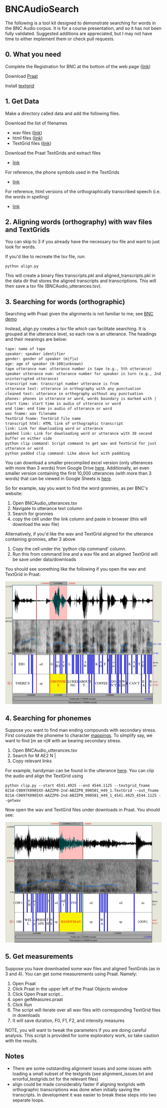 
# BNCAudioSearch

The following is a tool kit designed to demonstrate 
searching for words in the BNC Audio corpus. It is for a course 
presentation, and so it has not been fully validated. Suggested additions 
are appreciated, but I may not have time to either implement them or 
check pull requests. 

## 0. What you need 

Complete the Registration for BNC at the bottom of the web page ([link](http://www.phon.ox.ac.uk/AudioBNC))  

Download [Praat](https://www.fon.hum.uva.nl/praat/)

Install [textgrid](https://github.com/kylebgorman/textgrid)

## 1. Get Data

Make a directory called data and add the following files.

Download the list of filenames 

- wav files ([link](http://bnc.phon.ox.ac.uk/filelist-wav.txt))
- html files ([link](http://bnc.phon.ox.ac.uk/filelist-html.txt)) 
- TextGrid files ([link](http://bnc.phon.ox.ac.uk/filelist-textgrid.txt))

Download the Praat TextGrids and extract files

- [link](https://reshare.ukdataservice.ac.uk/851496/)

For reference, the phone symbols used in the TextGrids

- [link](http://www.phon.ox.ac.uk/files/docs/BNC_transcription_alphabet.html)

For reference, html versions of the orthographically transcribed speech (i.e. the words in spelling)

- [link](http://bnc.phon.ox.ac.uk/transcripts-html/)


## 2. Aligning words (orthography) with wav files and TextGrids

You can skip to 3 if you already have the necessary tsv file and want to just look 
for words.  

If you'd like to recreate the tsv file, run:

```
python align.py 
```

This will create a binary files transcripts.pkl and aligned\_transcripts.pkl in the data dir that stores the aligned 
transcripts and transcriptions. This will then save a tsv file (BNCAudio\_utterances.tsv).

## 3. Searching for words (orthographic)

Searching with Praat given the alignments is not familiar to me; see [BNC demo](http://www.phon.ox.ac.uk/jcoleman/PraatSearch.html)

Instead, align.py creates a tsv file which can facilitate searching. It is grouped at the utterance level, so each row is an utterance. The headings and their meanings are below:

```
tape: name of tape
speaker: speaker identifier
gender: gender of speaker (m|f|u)
age: age of speaker (0-100|unknown)
tape utterance num: utterance number in tape (e.g., 5th utterance)
speaker utterance num: utterance number for speaker in turn (e.g., 2nd uninterrupted utterance)
transcript num: transcript number utterance is from
utterance text: utterance in orthography with any punctuation
cleaned text: utterance in orthography without any punctuation
phones: phones in utterance or word, words boundary is marked with |
start time: start time in audio of utterance or word
end time: end time in audio of utterance or word 
wav fname: wav filename
TextGrid fname: TextGrid file name
transcript html: HTML link of orthographic transcript
link: Link for downloading word or utterance
padded link: Link for downloading word or utterance with 30 second buffer on either side
python clip command: Script command to get wav and TextGrid for just utterance or word
python padded clip command: Like above but with paddding
```

You can download a smaller precompiled excel version (only utterances with more than 3 words) from Google Drive [here](https://docs.google.com/spreadsheets/d/19D7f3QQ9fAInnzMtf_sQA2fraPWC72dY/edit?usp=sharing&ouid=109651103446022413279&rtpof=true&sd=true). Additionally, an even smaller version containing the first 10,000 utterances (with more than 3 words) that can be viewed in Google Sheets 
is [here](https://docs.google.com/spreadsheets/d/1fKnhHqLaJGk7nUfN0mZ9xoUpS0hHVdCDDf6KvsIjRG8/edit?usp=sharing).

So for example, say you want to find the word gronnies, as per BNC's website:

1. Open BNCAudio\_utterances.tsv
2. Navigate to utterance text column
3. Search for gronnies
4. copy the cell under the link column and paste in browser (this will download the 
wav file)

Alternatively, if you'd like the wav and TextGrid aligned for the utterance containing 
gronnies, after 3 above

1. Copy the cell under the 'python clip command' column. 
2. Run this from command line and a wav file and an aligned TextGrid will be save under data/downloads

You should see something like the following if you open the wav and TextGrid in Praat:


![gronnies](figures/gronnies.png)

## 4. Searching for phonemes

Suppose you want to find man ending compounds with secondary stress. First consulate the 
phoneme to character [mappings](http://www.phon.ox.ac.uk/files/docs/BNC_transcription_alphabet.html). To simplify say, we want to find [m ae n]# with ae bearing secondary stress.

1. Open BNCAudio\_utterances.tsv
2. Search for M AE2 N |
3. Copy relevant links

For example, handyman can be found in the utterance [here](http://bnc.phon.ox.ac.uk/data/021A-C0897X0905XX-AAZZP0-2nd-ABZZP0.wav?t=4541.4925,4544.1125). You can clip the audio and align 
the TextGrid using 

```
python clip.py --start 4541.4925 --end 4544.1125 --textgrid_fname 021A-C0897X0905XX-AAZZP0-2nd-ABZZP0_090501_H49_1.TextGrid --out_fname 021A-C0897X0905XX-AAZZP0-2nd-ABZZP0_090501_H49_1_4541.4925_4544.1125 --getwav
```

Now open the wav and TextGrid files under downloads in Praat. You should see:

![handyman](figures/handyman.png)

## 5. Get measurements

Suppose you have downloaded some wav files and aligned TextGrids (as in 3 and 4). You
can get some measurements using Praat. Namely: 

1. Open Praat
2. Click Praat in the upper left of the Praat Objects window
3. Click Open Praat script...
4. open getMeasures.praat
5. Click Run
6. The script will iterate over all wav files with corresponding TextGrid files in downloads
6. It will save duration, F0, F1, F2, and intensity measures 

NOTE, you will want to tweak the parameters if you are doing careful analysis. This script
is provided for some exploratory work, so take caution with the results.  

## Notes
- There are some outstanding alignment issues and some issues with loading a small subset 
        of the textgrids (see alignment_issues.txt and errorful_textgrids.txt for 
        the relevant files)
- align could be made considerably faster if aligning textgrids with orthographic transcriptions was done when initially saving the transcripts. In development it was easier to break these steps into two separate loops. 
